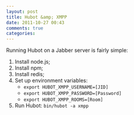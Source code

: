 ```yaml
---
layout: post
title: Hubot &amp; XMPP
date: 2011-10-27 00:43
comments: true
categories: 
---
```


Running Hubot on a Jabber server is fairly simple:

1. Install node.js;
2. Install npm;
3. Install redis;
4. Set up environment variables:
	* `export HUBOT_XMPP_USERNAME=[JID]`
	* `export HUBOT_XMPP_PASSWORD=[Password]`
	* `export HUBOT_XMPP_ROOMS=[Room]`
5. Run Hubot: `bin/hubot -a xmpp`
